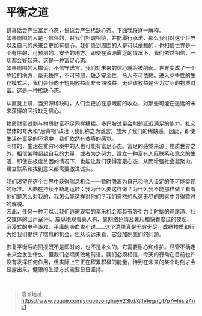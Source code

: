 # 平衡之道
讲真话会产生富足心态，说谎会产生稀缺心态。下面我将逐一解释。  
如果周围的人是可信任的，对我们坦诚相待，并能履行承诺，那么我们对这个世界以及自己的未来会更加有信心。我们感到周围的人是可以依赖的，也相信世界是一个有序的、可预测的、安全的地方。即使在资源匮乏的情况下，我们依然相信，一切都会好起来。这是一种富足心态。  
如果周围的人撒谎，不信守诺言，我们对未来的信心就会被削弱。世界变成了一个危险的地方，毫无秩序，不可预测，缺乏安全性，令人不可依赖。进入竞争性的生存模式后，我们会倾向于短期收益而非长期收益，无论该收益是否为实际的物质财富。这是一种稀缺心态。

从直觉上讲，当资源稀缺时，人们会更加在意眼前的收益，对那些可能在遥远的未来获得的回报缺乏信心。

物质财富过剩与物质财富不足同样糟糕。多巴胺过量会削弱延迟满足的能力。社交媒体的夸大和“后真相”政治（我们称之为谎言）放大了我们的稀缺感。因此，即使生活在富足的环境中，我们依然有贫瘠的感觉。  
同样的，生活在贫穷环境中的人也可能有富足心态。富足的感觉来源于物质世界之外。相信某种超越自我的力量，或者为之努力，建立一种富有人际联系和意义的生活，即使在极度贫困的情况下，也能让我们获得富足心态，从而增强社会凝聚力。建立联系和找到意义都需要激进诚实。

我们渴望在这个世界中获得喘息机会——暂时脱离为自己和他人设定的不可能实现的标准。大脑在持续不断地运转：我为什么要这样做？为什么我不能那样做？看看他们是怎么对我的，我怎么能这样对他们？我们自然想从这无尽的思索中寻得暂时的解脱。  
因此，任何一种可以让我们逃避现实的享乐机会都具有吸引力：时髦的鸡尾酒、社交媒体的回声室 ￼、放纵地观看真人秀、靠网络色情及薯片和快餐度过的夜晚、沉浸式的电子游戏、平庸的吸血鬼小说……这个清单真是无穷无尽。成瘾物质和行为给我们提供了喘息的机会，但从长远来看，它会加剧我们的问题。

恢复平衡后的回报既不是即时的，也不是永久的。它需要耐心和维护。尽管不确定未来会发生什么，但我们必须勇敢地前进。我们必须相信，今天的行动在目前也许没有发挥任何作用，但实际上它正在积累积极的能量，待到在未来的某个时刻才会显露出来。健康的生活方式需要日日坚持。

<br>
  
> 语雀地址 https://www.yuque.com/yuqueyonghuyv23kd/qth4eg/rg17p7whisiz4ns1